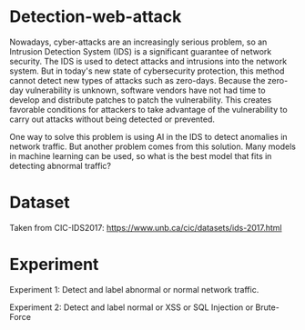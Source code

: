 # Detection-web-attack
Nowadays, cyber-attacks are an increasingly serious problem, so an Intrusion Detection System (IDS) is a significant guarantee of network security. The IDS is used to detect attacks and intrusions into the network system. But in today's new state of cybersecurity protection, this method cannot detect new types of attacks such as zero-days. Because the zero-day vulnerability is unknown, software vendors have not had time to develop and distribute patches to patch the vulnerability. This creates favorable conditions for attackers to take advantage of the vulnerability to carry out attacks without being detected or prevented.

One way to solve this problem is using AI in the IDS to detect anomalies in network traffic. But another problem comes from this solution. Many models in machine learning can be used, so what is the best  model that fits in detecting abnormal traffic?

# Dataset
Taken from CIC-IDS2017: https://www.unb.ca/cic/datasets/ids-2017.html

# Experiment
Experiment 1: Detect and label abnormal or normal network traffic.

Experiment 2: Detect and label normal or XSS or SQL Injection or Brute-Force
